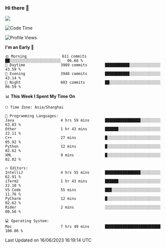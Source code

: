 ### Hi there 👋

<!--
**JJAYCHEN1e/jjaychen1e** is a ✨ _special_ ✨ repository because its `README.md` (this file) appears on your GitHub profile.

Here are some ideas to get you started:

- 🔭 I’m currently working on ...
- 🌱 I’m currently learning ...
- 👯 I’m looking to collaborate on ...
- 🤔 I’m looking for help with ...
- 💬 Ask me about ...
- 📫 How to reach me: ...
- 😄 Pronouns: ...
- ⚡ Fun fact: ...
-->

[![](https://github-readme-stats.vercel.app/api?username=jjaychen1e&show_icons=true)](https://github.com/jjaychen1e/github-readme-stats?count_private=true)

<!--START_SECTION:waka-->
![Code Time](http://img.shields.io/badge/Code%20Time-749%20hrs%2046%20mins-blue)

![Profile Views](http://img.shields.io/badge/Profile%20Views-0-blue)

**I'm an Early 🐤** 

```text
🌞 Morning                611 commits         ██░░░░░░░░░░░░░░░░░░░░░░░   06.68 % 
🌆 Daytime                3989 commits        ███████████░░░░░░░░░░░░░░   43.59 % 
🌃 Evening                3948 commits        ███████████░░░░░░░░░░░░░░   43.14 % 
🌙 Night                  603 commits         ██░░░░░░░░░░░░░░░░░░░░░░░   06.59 % 
```


📊 **This Week I Spent My Time On** 

```text
🕑︎ Time Zone: Asia/Shanghai

💬 Programming Languages: 
Java                     4 hrs 59 mins       ████████████████░░░░░░░░░   63.83 % 
Other                    1 hr 43 mins        ██████░░░░░░░░░░░░░░░░░░░   22.11 % 
C++                      27 mins             █░░░░░░░░░░░░░░░░░░░░░░░░   05.92 % 
Python                   12 mins             █░░░░░░░░░░░░░░░░░░░░░░░░   02.62 % 
XML                      9 mins              █░░░░░░░░░░░░░░░░░░░░░░░░   02.02 % 

🔥 Editors: 
IntelliJ                 4 hrs 55 mins       ████████████████░░░░░░░░░   62.91 % 
iTerm2                   1 hr 43 mins        ██████░░░░░░░░░░░░░░░░░░░   22.10 % 
VS Code                  55 mins             ███░░░░░░░░░░░░░░░░░░░░░░   11.76 % 
PyCharm                  12 mins             █░░░░░░░░░░░░░░░░░░░░░░░░   02.62 % 
Rider                    2 mins              ░░░░░░░░░░░░░░░░░░░░░░░░░   00.56 % 

💻 Operating System: 
Mac                      7 hrs 49 mins       █████████████████████████   100.00 % 
```


 Last Updated on 16/06/2023 16:19:14 UTC
<!--END_SECTION:waka-->
